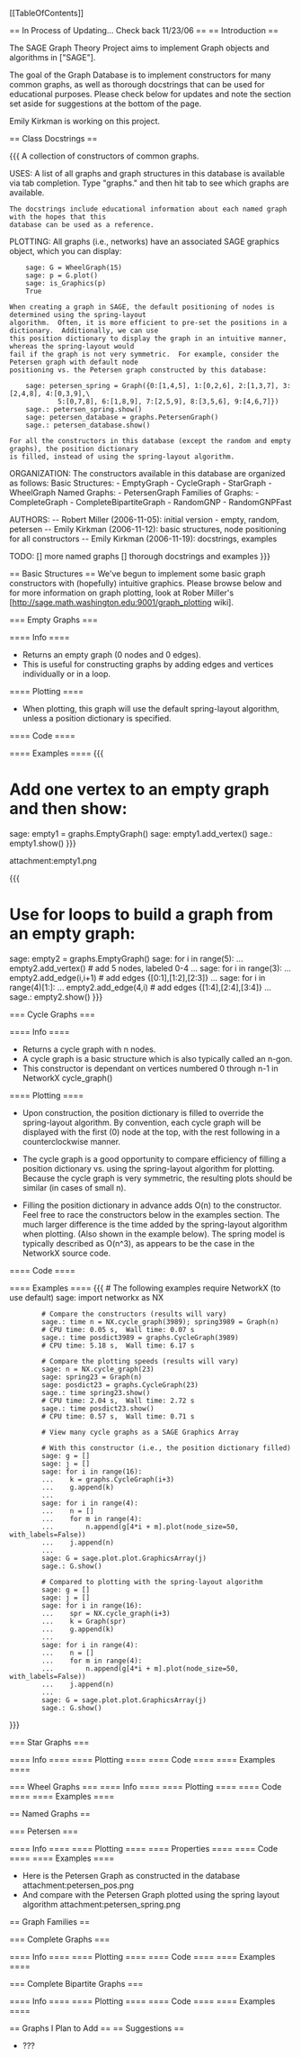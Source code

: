 [[TableOfContents]]

== In Process of Updating... Check back 11/23/06 ==
==  Introduction ==

The SAGE Graph Theory Project aims to implement Graph objects and algorithms in ["SAGE"].

The goal of the Graph Database is to implement constructors for many common graphs, as well as thorough docstrings that can be used for educational purposes.  Please check below for updates and note the section set aside for suggestions at the bottom of the page.

Emily Kirkman is working on this project.

== Class Docstrings ==

{{{
A collection of constructors of common graphs.

USES:
    A list of all graphs and graph structures in this database is available via tab completion.
    Type "graphs." and then hit tab to see which graphs are available.

    The docstrings include educational information about each named graph with the hopes that this
    database can be used as a reference.

PLOTTING:
    All graphs (i.e., networks) have an associated SAGE graphics object, which you can display:
        
        sage: G = WheelGraph(15)
        sage: p = G.plot()
        sage: is_Graphics(p)
        True

    When creating a graph in SAGE, the default positioning of nodes is determined using the spring-layout
    algorithm.  Often, it is more efficient to pre-set the positions in a dictionary.  Additionally, we can use
    this position dictionary to display the graph in an intuitive manner, whereas the spring-layout would 
    fail if the graph is not very symmetric.  For example, consider the Petersen graph with default node
    positioning vs. the Petersen graph constructed by this database:

        sage: petersen_spring = Graph({0:[1,4,5], 1:[0,2,6], 2:[1,3,7], 3:[2,4,8], 4:[0,3,9],\
                5:[0,7,8], 6:[1,8,9], 7:[2,5,9], 8:[3,5,6], 9:[4,6,7]})
        sage.: petersen_spring.show()
        sage: petersen_database = graphs.PetersenGraph()
        sage.: petersen_database.show()
    
    For all the constructors in this database (except the random and empty graphs), the position dictionary
    is filled, instead of using the spring-layout algorithm.

ORGANIZATION:
    The constructors available in this database are organized as follows:
        Basic Structures:
            - EmptyGraph
            - CycleGraph
            - StarGraph
            - WheelGraph
        Named Graphs:
            - PetersenGraph
        Families of Graphs:
            - CompleteGraph
            - CompleteBipartiteGraph
            - RandomGNP
            - RandomGNPFast

AUTHORS:
    -- Robert Miller (2006-11-05): initial version - empty, random, petersen
    -- Emily Kirkman (2006-11-12): basic structures, node positioning for all constructors
    -- Emily Kirkman (2006-11-19): docstrings, examples
    
TODO:
    [] more named graphs
    [] thorough docstrings and examples
}}}

== Basic Structures ==
We've begun to implement some basic graph constructors with (hopefully) intuitive graphics.  Please browse below and for more information on graph plotting, look at Rober Miller's [http://sage.math.washington.edu:9001/graph_plotting wiki].

=== Empty Graphs ===

==== Info ====
 * Returns an empty graph (0 nodes and 0 edges).
 * This is useful for constructing graphs by adding edges and vertices individually or in a loop.  

==== Plotting ====
 * When plotting, this graph will use the default spring-layout algorithm, unless a position dictionary is specified.

==== Code ====

==== Examples ====
{{{
 # Add one vertex to an empty graph and then show:
 sage: empty1 = graphs.EmptyGraph()
 sage: empty1.add_vertex()
 sage.: empty1.show()
}}}

attachment:empty1.png

{{{    
 # Use for loops to build a graph from an empty graph:
 sage: empty2 = graphs.EmptyGraph()
 sage: for i in range(5):
 ...    empty2.add_vertex() # add 5 nodes, labeled 0-4
 ...
 sage: for i in range(3):
 ...    empty2.add_edge(i,i+1) # add edges {[0:1],[1:2],[2:3]}
 ...
 sage: for i in range(4)[1:]:
 ...    empty2.add_edge(4,i) # add edges {[1:4],[2:4],[3:4]}
 ...
 sage.: empty2.show()
}}}

=== Cycle Graphs ===

==== Info ====
 * Returns a cycle graph with n nodes.
 * A cycle graph is a basic structure which is also typically called an n-gon.
 * This constructor is dependant on vertices numbered 0 through n-1 in NetworkX cycle_graph()

==== Plotting ====
 * Upon construction, the position dictionary is filled to override the spring-layout algorithm.  By convention, each cycle graph will be displayed with the first (0) node at the top, with the rest following in a counterclockwise manner.

 * The cycle graph is a good opportunity to compare efficiency of filling a position dictionary vs. using the spring-layout algorithm for plotting.  Because the cycle graph is very symmetric, the resulting plots should be similar (in cases of small n).

 * Filling the position dictionary in advance adds O(n) to the constructor.  Feel free to race the constructors below in the examples section.  The much larger difference is the time added by the spring-layout algorithm when plotting.  (Also shown in the example below).  The spring model is typically described as O(n^3), as appears to be the case in the NetworkX source code.

==== Code ====

==== Examples ====
{{{
            # The following examples require NetworkX (to use default)
            sage: import networkx as NX
            
            # Compare the constructors (results will vary)
            sage.: time n = NX.cycle_graph(3989); spring3989 = Graph(n)
            # CPU time: 0.05 s,  Wall time: 0.07 s
            sage.: time posdict3989 = graphs.CycleGraph(3989)
            # CPU time: 5.18 s,  Wall time: 6.17 s
            
            # Compare the plotting speeds (results will vary)
            sage: n = NX.cycle_graph(23)
            sage: spring23 = Graph(n)
            sage: posdict23 = graphs.CycleGraph(23)
            sage.: time spring23.show()
            # CPU time: 2.04 s,  Wall time: 2.72 s
            sage.: time posdict23.show()
            # CPU time: 0.57 s,  Wall time: 0.71 s
            
            # View many cycle graphs as a SAGE Graphics Array
            
            # With this constructor (i.e., the position dictionary filled)
            sage: g = []
            sage: j = []
            sage: for i in range(16):
            ...    k = graphs.CycleGraph(i+3)
            ...    g.append(k)
            ...
            sage: for i in range(4):
            ...    n = []
            ...    for m in range(4):
            ...        n.append(g[4*i + m].plot(node_size=50, with_labels=False))
            ...    j.append(n)
            ...
            sage: G = sage.plot.plot.GraphicsArray(j)
            sage.: G.show()
            
            # Compared to plotting with the spring-layout algorithm
            sage: g = []
            sage: j = []
            sage: for i in range(16):
            ...    spr = NX.cycle_graph(i+3)       
            ...    k = Graph(spr)
            ...    g.append(k)
            ...
            sage: for i in range(4):
            ...    n = []
            ...    for m in range(4):
            ...        n.append(g[4*i + m].plot(node_size=50, with_labels=False))
            ...    j.append(n)
            ...
            sage: G = sage.plot.plot.GraphicsArray(j)
            sage.: G.show()
}}}

=== Star Graphs ===

==== Info ====
==== Plotting ====
==== Code ====
==== Examples ====

=== Wheel Graphs ===
==== Info ====
==== Plotting ====
==== Code ====
==== Examples ====

== Named Graphs ==

=== Petersen ===

==== Info ====
==== Plotting ====
==== Properties ====
==== Code ====
==== Examples ====
 * Here is the Petersen Graph as constructed in the database
attachment:petersen_pos.png
 * And compare with the Petersen Graph plotted using the spring layout algorithm
attachment:petersen_spring.png

== Graph Families ==

=== Complete Graphs ===

==== Info ====
==== Plotting ====
==== Code ====
==== Examples ====

=== Complete Bipartite Graphs ===

==== Info ====
==== Plotting ====
==== Code ====
==== Examples ====

== Graphs I Plan to Add ==
== Suggestions ==
 * ???
